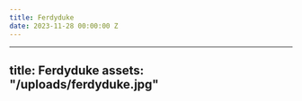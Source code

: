 ```yaml
---
title: Ferdyduke
date: 2023-11-28 00:00:00 Z
---
```


----
title: Ferdyduke
assets: "/uploads/ferdyduke.jpg"
---
